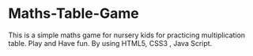 # Maths-Table-Game
This is a simple maths game for nursery kids for practicing multiplication table. Play and Have fun. By using HTML5, CSS3 , Java Script.
